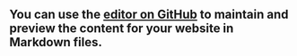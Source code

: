 
## You can use the [editor on GitHub](https://github.com/renfushuai/renfushuai.github.io/edit/master/README.md) to maintain and preview the content for your website in Markdown files.

